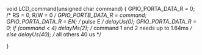 void LCD_command(unsigned char command)
{
GPIO_PORTA_DATA_R = 0; /* RS = 0, R/W = 0 */
GPIO_PORTB_DATA_R = command;
GPIO_PORTA_DATA_R = EN; /* pulse E */
delayUs(0);
GPIO_PORTA_DATA_R = 0;
if (command < 4)
delayMs(2); /* command 1 and 2 needs up to 1.64ms */
else
delayUs(40); /* all others 40 us */

}
